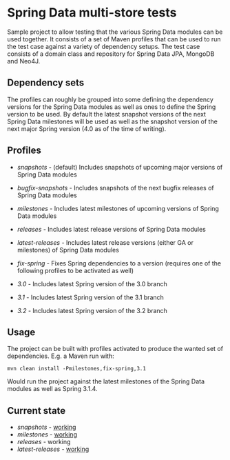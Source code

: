 # Spring Data multi-store tests

Sample project to allow testing that the various Spring Data modules can be used together. It consists of a set of Maven profiles that can be used to run the test case against a variety of dependency setups. The test case consists of a domain class and repository for Spring Data JPA, MongoDB and Neo4J.

## Dependency sets

The profiles can roughly be grouped into some defining the dependency versions for the Spring Data modules as well as ones to define the Spring version to be used. By default the latest snapshot versions of the next Spring Data milestones will be used as well as the snapshot version of the next major Spring version (4.0 as of the time of writing).

## Profiles

- *snapshots* - (default) Includes snapshots of upcoming major versions of Spring Data modules
- *bugfix-snapshots* - Includes snapshots of the next bugfix releases of Spring Data modules
- *milestones* - Includes latest milestones of upcoming versions of Spring Data modules
- *releases* - Includes latest release versions of Spring Data modules
- *latest-releases* - Includes latest release versions (either GA or milestones) of Spring Data modules

- *fix-spring* - Fixes Spring dependencies to a version (requires one of the following profiles to be activated as well)
- *3.0* - Includes latest Spring version of the 3.0 branch
- *3.1* - Includes latest Spring version of the 3.1 branch
- *3.2* - Includes latest Spring version of the 3.2 branch

## Usage
The project can be built with profiles activated to produce the wanted set of dependencies. E.g. a Maven run with:

`mvn clean install -Pmilestones,fix-spring,3.1`

Would run the project against the latest milestones of the Spring Data modules as well as Spring 3.1.4.

## Current state
- *snapshots* - [working](https://build.springsource.org/browse/SPRINGDATACMNS-MULTISNAPSHOT)
- *milestones* - [working](https://build.springsource.org/browse/SPRINGDATACMNS-MULITMILESTONE)
- *releases* - working
- *latest-releases* - [working](https://build.springsource.org/browse/SPRINGDATACMNS-MULITLATESTRELEASE)

